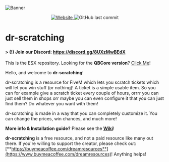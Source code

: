 ![Banner](https://forum.cfx.re/uploads/default/optimized/4X/f/c/a/fca7a4bb1bd98ae176b326bdc016bfcd0fd44b90_2_1035x510.png)
<p align="center">
  <a href="https://forum.cfx.re/t/free-scratch-card-esx/3461621">
    <img alt="Website" src="https://img.shields.io/website?down_color=red&down_message=Offline&label=FiveM%20Forum&up_message=Check%20it&url=https%3A%2F%2Fforum.cfx.re%2Ft%2Ffree-scratch-card-esx%2F3461621">
  </a>
  <img alt="GitHub last commit" src="https://img.shields.io/github/last-commit/xDreamLand/dr-scratching">
</p>

# dr-scratching

#### > (!) Join our Discord: https://discord.gg/8UXzMwBEdX

This is the ESX repository. Looking for the **QBCore version**? [Click Me](https://github.com/xDreamLand/dr-scratching-qbcore)!

Hello, and welcome to **dr-scratching**! 

dr-scratching is a resource for FiveM which lets you scratch tickets which will let you win stuff (or nothing)! A ticket is a simple usable item. So you can for example give a scratch ticket every couple of hours, orrrr you can just sell them in shops orr maybe you can even configure it that you can just find them? Do whatever you want with them!

dr-scratching is made in a way that you can completely customize it. You can change the prices, win chances, and much more!

**More info & Installation guide?** Please see the [**Wiki**](https://github.com/xDreamLand/dr-scratching/wiki)!

**dr-scratching** is a free resource, and not a paid resource like many out there. If you're willing to support the creator, please check out: [**https://buymeacoffee.com/dreamresources**](https://www.buymeacoffee.com/dreamresources)! Anything helps!
